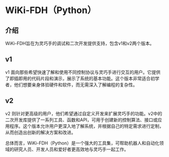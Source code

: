 # WiKi-FDH（Python）
## 介绍

WiKi-FDH旨在为灵巧手的调试和二次开发提供支持，包含v1和v2两个版本。

## v1
v1 面向那些希望快速了解和使用不同控制协议与灵巧手进行交互的用户。它提供了即插即用的代码片段和演示，展示了系统的基本功能。这个版本非常适合初学者，他们想要亲身体验硬件和软件，而无需深入了解编程的复杂性。

## v2
v2 则针对更高级的用户，他们希望通过自定义开发来扩展灵巧手的功能。v2中的二次开发库提供了一系列工具、函数和API，可用于创建新的控制算法、接口或应用程序。这个版本允许用户更深入地了解系统，并根据自己的特定需求进行定制，从而创造出创新的解决方案和改进。

总体而言，WiKi-FDH（Python）是一个强大的工具集，可帮助机器人和自动化领域的研究人员、开发人员和爱好者更高效地与灵巧手一起工作。